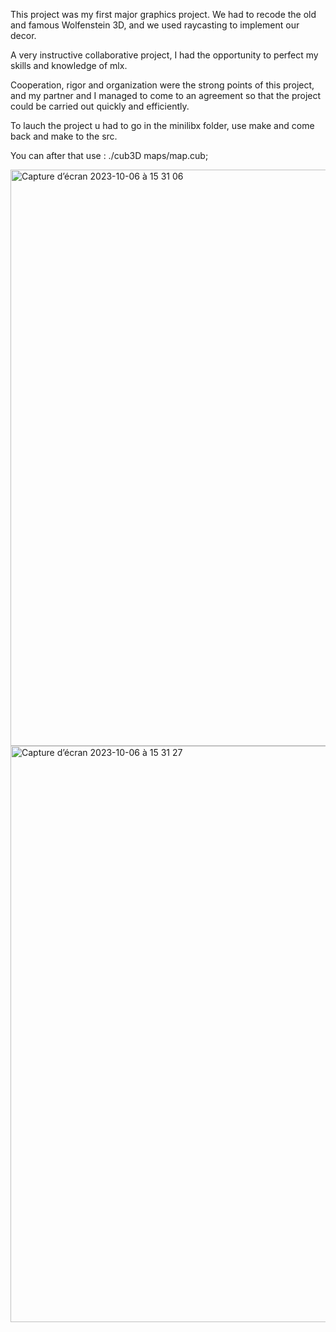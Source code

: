 This project was my first major graphics project. We had to recode the old and famous Wolfenstein 3D, and we used raycasting to implement our decor. 

A very instructive collaborative project, I had the opportunity to perfect my skills and knowledge of mlx.

Cooperation, rigor and organization were the strong points of this project, and my partner and I managed to come to an agreement so that the project could be carried out quickly and efficiently.

To lauch the project u had to go in the minilibx folder, use make and come back and make to the src.

You can after that use : ./cub3D maps/map.cub;

<img width="922" alt="Capture d’écran 2023-10-06 à 15 31 06" src="https://github.com/mmatthie98/42/assets/92974943/cfc2b620-a6da-41ca-ba12-6c8a884be097">

<img width="922" alt="Capture d’écran 2023-10-06 à 15 31 27" src="https://github.com/mmatthie98/42/assets/92974943/d39ef508-f5de-4216-8bc5-2f69d17f5f3e">
